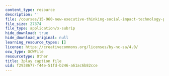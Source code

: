 ```yaml
---
content_type: resource
description: ''
file: /courses/15-960-new-executive-thinking-social-impact-technology-projects-fall-2017-spring-2018/f2938677f44e51fdb246a61ac6b82cce_HaySEpWEsdU.vtt
file_size: 27374
file_type: application/x-subrip
hide_download: true
hide_download_original: null
learning_resource_types: []
license: https://creativecommons.org/licenses/by-nc-sa/4.0/
ocw_type: OCWFile
resourcetype: Other
title: 3play caption file
uid: f2938677-f44e-51fd-b246-a61ac6b82cce
---
```

